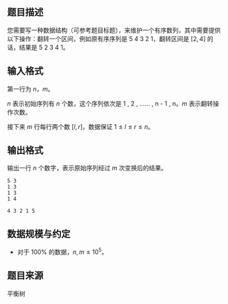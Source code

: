 ## 题目描述

您需要写一种数据结构（可参考题目标题），来维护一个有序数列，其中需要提供以下操作：翻转一个区间，例如原有序序列是 $\text{5 4 3 2 1}$，翻转区间是 $[2,4]$ 的话，结果是 $\text{5 2 3 4 1}$。

## 输入格式

第一行为 $n$，$m$。

$n$ 表示初始序列有 $n$ 个数，这个序列依次是 $\text{1 , 2 , …… , n - 1 , n}$。$m$ 表示翻转操作次数。

接下来 $m$ 行每行两个数 $[l,r]$，数据保证 $1 \leq l \leq r \leq n$。

## 输出格式

输出一行 $n$ 个数字，表示原始序列经过 $m$ 次变换后的结果。

```input1
5 3
1 3
1 3
1 4
```

```output1
4 3 2 1 5
```

## 数据规模与约定

* 对于 $100\%$ 的数据，$n,m \leq 10^5$。

## 题目来源

平衡树